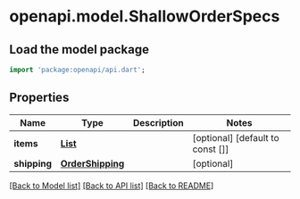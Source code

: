 # openapi.model.ShallowOrderSpecs

## Load the model package
```dart
import 'package:openapi/api.dart';
```

## Properties
Name | Type | Description | Notes
------------ | ------------- | ------------- | -------------
**items** | [**List<OrderItemSpecs>**](OrderItemSpecs.md) |  | [optional] [default to const []]
**shipping** | [**OrderShipping**](OrderShipping.md) |  | [optional] 

[[Back to Model list]](../README.md#documentation-for-models) [[Back to API list]](../README.md#documentation-for-api-endpoints) [[Back to README]](../README.md)


